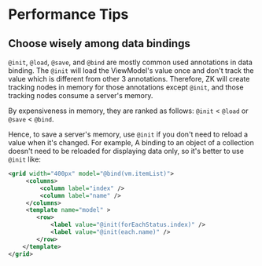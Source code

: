 # Performance Tips

## Choose wisely among data bindings

`@init`, `@load`, `@save`, and `@bind` are mostly common used annotations in data binding. The `@init` will load the ViewModel's value once and don't track the value which is different from other 3 annotations. Therefore, ZK will create tracking nodes in memory for those annotations except `@init`, and those tracking nodes consume a server's memory.

By expensiveness in memory, they are ranked as follows: `@init` < `@load` or `@save` < `@bind`.

Hence, to save a server's memory, use `@init` if you don't need to reload a value when it's changed. For example, A binding to an object of a collection doesn't need to be reloaded for displaying data only, so it's better to use `@init` like:

```xml
<grid width="400px" model="@bind(vm.itemList)">
     <columns>
         <column label="index" />
         <column label="name" />
     </columns>
     <template name="model" >
        <row>
            <label value="@init(forEachStatus.index)" />
            <label value="@init(each.name)" />
        </row>
    </template>
</grid>

```


